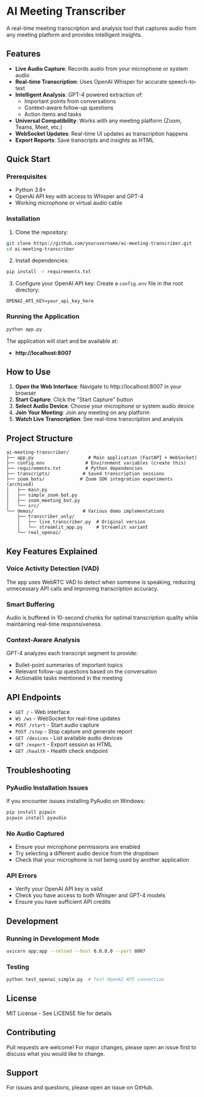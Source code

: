 # AI Meeting Transcriber

A real-time meeting transcription and analysis tool that captures audio from any meeting platform and provides intelligent insights.

## Features

- **Live Audio Capture**: Records audio from your microphone or system audio
- **Real-time Transcription**: Uses OpenAI Whisper for accurate speech-to-text
- **Intelligent Analysis**: GPT-4 powered extraction of:
  - Important points from conversations
  - Context-aware follow-up questions
  - Action items and tasks
- **Universal Compatibility**: Works with any meeting platform (Zoom, Teams, Meet, etc.)
- **WebSocket Updates**: Real-time UI updates as transcription happens
- **Export Reports**: Save transcripts and insights as HTML

## Quick Start

### Prerequisites

- Python 3.8+
- OpenAI API key with access to Whisper and GPT-4
- Working microphone or virtual audio cable

### Installation

1. Clone the repository:
```bash
git clone https://github.com/yourusername/ai-meeting-transcriber.git
cd ai-meeting-transcriber
```

2. Install dependencies:
```bash
pip install -r requirements.txt
```

3. Configure your OpenAI API key:
Create a `config.env` file in the root directory:
```
OPENAI_API_KEY=your_api_key_here
```

### Running the Application

```bash
python app.py
```

The application will start and be available at:
- **http://localhost:8007**

## How to Use

1. **Open the Web Interface**: Navigate to http://localhost:8007 in your browser
2. **Start Capture**: Click the "Start Capture" button
3. **Select Audio Device**: Choose your microphone or system audio device
4. **Join Your Meeting**: Join any meeting on any platform
5. **Watch Live Transcription**: See real-time transcription and analysis

## Project Structure

```
ai-meeting-transcriber/
├── app.py                    # Main application (FastAPI + WebSocket)
├── config.env               # Environment variables (create this)
├── requirements.txt         # Python dependencies
├── transcripts/            # Saved transcription sessions
├── zoom_bots/             # Zoom SDK integration experiments (archived)
│   ├── main.py
│   ├── simple_zoom_bot.py
│   ├── zoom_meeting_bot.py
│   └── src/
└── demos/                  # Various demo implementations
    ├── transcriber_only/
    │   ├── live_transcriber.py  # Original version
    │   └── streamlit_app.py     # Streamlit variant
    └── real_openai/
```

## Key Features Explained

### Voice Activity Detection (VAD)
The app uses WebRTC VAD to detect when someone is speaking, reducing unnecessary API calls and improving transcription accuracy.

### Smart Buffering
Audio is buffered in 10-second chunks for optimal transcription quality while maintaining real-time responsiveness.

### Context-Aware Analysis
GPT-4 analyzes each transcript segment to provide:
- Bullet-point summaries of important topics
- Relevant follow-up questions based on the conversation
- Actionable tasks mentioned in the meeting

## API Endpoints

- `GET /` - Web interface
- `WS /ws` - WebSocket for real-time updates
- `POST /start` - Start audio capture
- `POST /stop` - Stop capture and generate report
- `GET /devices` - List available audio devices
- `GET /export` - Export session as HTML
- `GET /health` - Health check endpoint

## Troubleshooting

### PyAudio Installation Issues
If you encounter issues installing PyAudio on Windows:
```bash
pip install pipwin
pipwin install pyaudio
```

### No Audio Captured
- Ensure your microphone permissions are enabled
- Try selecting a different audio device from the dropdown
- Check that your microphone is not being used by another application

### API Errors
- Verify your OpenAI API key is valid
- Check you have access to both Whisper and GPT-4 models
- Ensure you have sufficient API credits

## Development

### Running in Development Mode
```bash
uvicorn app:app --reload --host 0.0.0.0 --port 8007
```

### Testing
```bash
python test_openai_simple.py  # Test OpenAI API connection
```

## License

MIT License - See LICENSE file for details

## Contributing

Pull requests are welcome! For major changes, please open an issue first to discuss what you would like to change.

## Support

For issues and questions, please open an issue on GitHub.